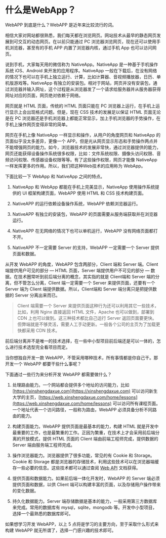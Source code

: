 # 什么是WebApp？

WebAPP 到底是什么？WebAPP 是近年来比较流行的词。

相信大家对网站都很熟悉，我们每天都在浏览网页。网站技术从最早的静态网页发展到可交互的动态网页。在以前只能通过 PC 浏览器浏览网页，现在还可以使用手机浏览器，甚至有的手机 APP 内置了浏览器内核，通过手机 App 也可以访问网页。

说到手机，大家每天用的微信称为 NativeApp。NativeApp 是一种基于手机操作系统 iOS、Android 来开发的应用程序。NativeApp 一般在下载后，在没有网络的情况下也可以在手机上独立运行、计算，比如计算器、音视频播放器，日历、单机版游戏等。NativeApp 有独立的安装包。相对于网站，网页并没有安装包，通过浏览器并输入网址，这个过程是从浏览器发了一个请求给服务器并从服务器获得网址对应的页面，网页绝对依赖于网络。

网页就是 HTML 页面，传统的 HTML 页面只能在 PC 浏览器上运行，在手机上运行显示上会出现格式问题。但是，现在 CSS 技术的发展足以保证 HTML 页面无论是在 PC 浏览器还是手机浏览器上都能正常显示，加上手机浏览器的手势操作，在手机上操作网页变得非常的简单。

网页在手机上像 NativeApp 一样显示和操作，从用户的角度网页和 NativeApp 的页面似乎没太多差异，更像一个 APP。但是光从网页显示形态和手势操作两点并不能增强网页的能力。如今，浏览器技术的发展非常快，通过浏览器提供的能力，网页还能获得设备操作系统很多权限，比如：文件系统权限、摄像头访问权限、音频访问权限、传感器设备权限等等。有了这些操作权限，网页才能像 NativeApp 一样发挥更多的作用。所以，我们把这种Web技术的应用称为 WebApp。

下面比较一下 WebApp 和 NativeApp 之间的特点。

1. NativeApp 和 WebApp 都能在手机上完美显示，NativeApp 使用操作系统提供的 UI 框架构建页面，WebAPP 使用 HTML 和 CSS 技术构建页面。

2. NativeAPP 的运行依赖设备操作系统，WebAPP 依赖浏览器运行。

3. NativeAPP 有独立的安装包，WebAPP 的页面需要从服务端获取并在浏览器运行。

4. NativeAPP 在无网络的情况下也可以单机运行，WebAPP 没有网络页面都打不开。

5. NativeAPP 不一定需要 Server 的支持，WebAPP 一定需要一个 Server 提供页面和数据。

从开发 WebAPP 的角度，WebAPP 包含两部分，Client 端和 Server 端。Client 端提供用户可见的部分 — HTML 页面，Server 端提供用户不可见的部分 — 数据。在技术圈常听到前后端分离的概念，其实指的就是 Client端和 Server 端的分离，但不管怎么分离，Client 端一定需要一个 Server 来提供页面，还要有一个 Server 端为 Client 端提供数据。所以，Client端和 Server 端分离只是把提供数据的 Server 分离出来而已。

> Client 端需要一个 Server 来提供页面这种行为还可以利用其它一些技术，比如，利用 Nginx 直接返回 HTML 文件，Apache 也可以做到，部署到 CDN 上也可以做到。这三种技术都比自己运行 Server 返回页面要更快。但弊端就是不够灵活，需要人工手动更新。一般各个公司的主页为了加载更快都采用 CDN 技术。

前后端分离并不是唯一的技术选择，在一些中小型项目前后端还是可以一体的，怎么进行技术选型完全看项目而定。

当你想独自开发一款 WebAPP，不管采用哪种技术，所有事情都是你自己干。那开发一个 WebAPP 都要干些什么事呢？

下面通过一些行为来分析开发 WebAPP 都需要做什么？

1. 处理路由能力。一个网站都会提供多个地址的访问能力，比如 [https://xinshengdaxue.com](https://xinshengdaxue.com) 可以访问新生大学的主页，[https://web.xinshengdaxue.com/home/lessons](https://web.xinshengdaxue.com/home/lessons) 可以访问所有课程页面。一个地址代表一个访问路径，一般称为路由，WebAPP 必须具备分析不同路由的能力。

2. 构建页面能力。WebAPP 提供页面是最基本的能力，构建 HTML 就是开发中最重要的工作，也是最繁重的工作。正因为繁重，在技术上才会采用前后端分离的开放模式，提供 HTML 页面的 Client 端由前端工程师完成，提供数据的 Server 端由服务端工程师完成。

3. 操作浏览器能力。浏览器提供了很多功能，常见的有 Cookie 和 Storage。Cookie 和 Storage 都是浏览器的存储技术，利用这些技术可以在浏览器端缓存一些必要的信息。这些技术都可以通过查阅 [Web API](https://developer.mozilla.org/zh-CN/docs/Web) 文档获得。

4. 提供页面和数据能力。如果前后端一体化开发时，WebAPP 的 Server 端必须提供页面和数据，以供 Client 端可以构建丰富的页面，以及存储用户操作带来的变化数据。

5. 持久化数据能力。Server 端存储数据是基本的能力，一般采用第三方数据库来完成。常用的数据库有 mysql，sqlite，mongodb 等。开发中小型项目，选择一个最熟悉的数据库即可。

如果想学习开发 WebAPP，以上 5 点将是学习的主要方向，至于采取什么形式来构建 WebAPP 就无所谓了，选择一门感兴趣的技术即可。

